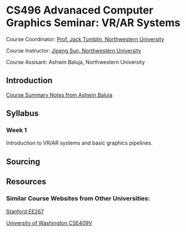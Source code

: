 # CS496 Advanaced Computer Graphics Seminar: VR/AR Systems

Course Coordinator: [Prof. Jack Tumblin, Northwestern University](https://www.mccormick.northwestern.edu/research-faculty/directory/profiles/tumblin-jack.html)

Course Instructor: [Jipeng Sun, Northwestern University](https://jipengsun.github.io/)

Course Assisant: Ashwin Baluja, Northwestern University

## Introduction
[Course Summary Notes from Ashwin Baluja](https://docs.google.com/document/d/1KwzQh9GtexCEEMtMlNWnygPWvxoisXmhsLYb3fq0bsw/edit)

## Syllabus

### Week 1
Introduction to VR/AR systems and basic graphics pipelines.
## Sourcing
## Resources
### Similar Course Websites from Other Universities:

[Stanford EE267](http://stanford.edu/class/ee267/syllabus.html)

[University of Washington CSE409V](https://courses.cs.washington.edu/courses/cse490v/20wi/#projects)
